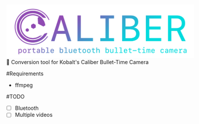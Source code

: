 ![](assets/clogoalpha.png)
📸 Conversion tool for Kobalt's Caliber Bullet-Time Camera

#Requirements
- ffmpeg

#TODO
- [ ] Bluetooth
- [ ] Multiple videos

